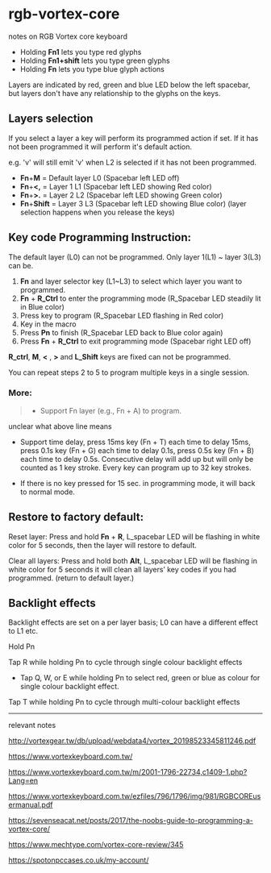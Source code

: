 # rgb-vortex-core
notes on RGB Vortex core keyboard

* Holding **Fn1** lets you type red glyphs
* Holding **Fn1+shift** lets you type green glyphs
* Holding **Fn** lets you type blue glyph actions

Layers are indicated by red, green and blue LED below the left spacebar, but layers don't have any relationship to the glyphs on the keys.



## Layers selection

If you select a layer a key will perform its programmed action if set. If it has not been programmed it will perform it's default action.

e.g. 'v' will still emit 'v' when L2 is selected if it has not been programmed.

* **Fn**+**M** = Default layer L0 (Spacebar left LED off)
* **Fn**+**<,** = Layer 1 L1 (Spacebar left LED showing Red color)
* **Fn**+**>.** = Layer 2 L2 (Spacebar left LED showing Green color)
* **Fn**+**Shift** = Layer 3 L3 (Spacebar left LED showing Blue color)
(layer selection happens when you release the keys)

## Key code Programming Instruction:

The default layer (L0) can not be programmed. Only layer 1(L1) ~ layer 3(L3) can be.

1. **Fn** and layer selector key (L1~L3) to select which layer you want to programmed.
2. **Fn** + **R_Ctrl** to enter the programming mode (R_Spacebar LED steadily lit in Blue color)
3. Press key to program (R_Spacebar LED flashing in Red color)
4. Key in the macro
5. Press **Pn** to finish (R_Spacebar LED back to Blue color again)
6. Press **Fn** + **R_Ctrl** to exit programming mode (Spacebar right LED off) 

**R_ctrl**, **M**, **<** , **>** and **L_Shift** keys are fixed can not be programmed.

You can repeat steps 2 to 5 to program multiple keys in a single session.


### More:

> * Support Fn layer (e.g., Fn + A) to program.

unclear what above line means

* Support time delay, press 15ms key (Fn + T) each time to delay 15ms, press 0.1s key (Fn + G) each time to delay 0.1s, press 0.5s key (Fn + B) each time to delay 0.5s. Consecutive delay will add up but will only be counted as 1 key stroke. Every key can program up to 32 key strokes.

* If there is no key pressed for 15 sec. in programming mode, it will back to normal mode.


## Restore to factory default:

Reset layer: Press and hold **Fn** + **R**, L_spacebar LED will be flashing in white color for 5 seconds, then the layer will restore to default.

Clear all layers: Press and hold both **Alt**, L_spacebar LED will be flashing in white color for 5 seconds it will clean all layers’ key codes if you had programmed. (return to default layer.)


## Backlight effects

Backlight effects are set on a per layer basis; L0 can have a different effect to L1 etc.

Hold Pn

Tap R while holding Pn to cycle through single colour backlight effects
* Tap Q, W, or E while holding Pn to select red, green or blue as colour for single colour backlight effect.

Tap T while holding Pn to cycle through multi-colour backlight effects




----
relevant notes

http://vortexgear.tw/db/upload/webdata4/vortex_20198523345811246.pdf

https://www.vortexkeyboard.com.tw/

https://www.vortexkeyboard.com.tw/m/2001-1796-22734,c1409-1.php?Lang=en

https://www.vortexkeyboard.com.tw/ezfiles/796/1796/img/981/RGBCOREusermanual.pdf

https://sevenseacat.net/posts/2017/the-noobs-guide-to-programming-a-vortex-core/

https://www.mechtype.com/vortex-core-review/345


https://spotonpccases.co.uk/my-account/

